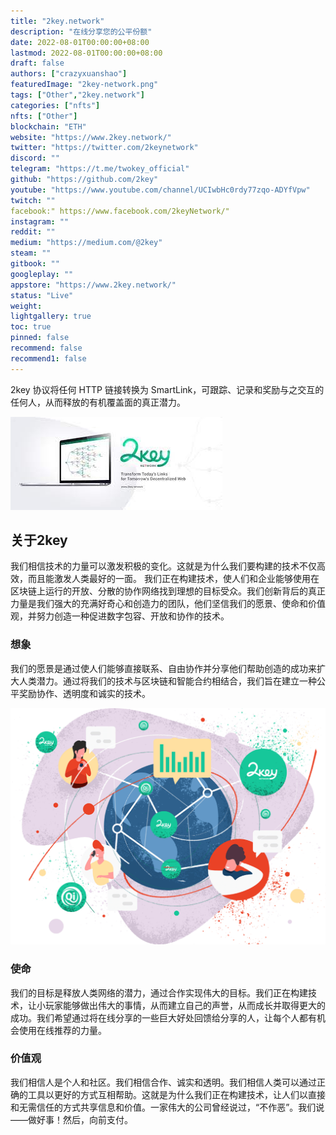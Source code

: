 ```yaml
---
title: "2key.network"
description: "在线分享您的公平份额"
date: 2022-08-01T00:00:00+08:00
lastmod: 2022-08-01T00:00:00+08:00
draft: false
authors: ["crazyxuanshao"]
featuredImage: "2key-network.png"
tags: ["Other","2key.network"]
categories: ["nfts"]
nfts: ["Other"]
blockchain: "ETH"
website: "https://www.2key.network/"
twitter: "https://twitter.com/2keynetwork"
discord: ""
telegram: "https://t.me/twokey_official"
github: "https://github.com/2key"
youtube: "https://www.youtube.com/channel/UCIwbHc0rdy77zqo-ADYfVpw"
twitch: ""
facebook:" https://www.facebook.com/2keyNetwork/"
instagram: ""
reddit: ""
medium: "https://medium.com/@2key"
steam: ""
gitbook: ""
googleplay: ""
appstore: "https://www.2key.network/"
status: "Live"
weight: 
lightgallery: true
toc: true
pinned: false
recommend: false
recommend1: false
---
```

2key 协议将任何 HTTP 链接转换为 SmartLink，可跟踪、记录和奖励与之交互的任何人，从而释放的有机覆盖面的真正潜力。





![ttt](ttt.png)

## 关于2key ##

我们相信技术的力量可以激发积极的变化。这就是为什么我们要构建的技术不仅高效，而且能激发人类最好的一面。
我们正在构建技术，使人们和企业能够使用在区块链上运行的开放、分散的协作网络找到理想的目标受众。我们创新背后的真正力量是我们强大的充满好奇心和创造力的团队，他们坚信我们的愿景、使命和价值观，并努力创造一种促进数字包容、开放和协作的技术。

### 想象

我们的愿景是通过使人们能够直接联系、自由协作并分享他们帮助创造的成功来扩大人类潜力。通过将我们的技术与区块链和智能合约相结合，我们旨在建立一种公平奖励协作、透明度和诚实的技术。

![603bab836a41f44d46a75569_for-site-2@2x](603bab836a41f44d46a75569_for-site-2@2x.png)

###  使命

我们的目标是释放人类网络的潜力，通过合作实现伟大的目标。我们正在构建技术，让小玩家能够做出伟大的事情，从而建立自己的声誉，从而成长并取得更大的成功。我们希望通过将在线分享的一些巨大好处回馈给分享的人，让每个人都有机会使用在线推荐的力量。



### 价值观

我们相信人是个人和社区。我们相信合作、诚实和透明。我们相信人类可以通过正确的工具以更好的方式互相帮助。这就是为什么我们正在构建技术，让人们以直接和无需信任的方式共享信息和价值。一家伟大的公司曾经说过，“不作恶”。我们说——做好事！然后，向前支付。